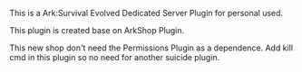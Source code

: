 This is a Ark:Survival Evolved Dedicated Server Plugin for personal used.

This plugin is created base on ArkShop Plugin.

This new shop don't need the Permissions Plugin as a dependence.
Add kill cmd in this plugin so no need for another suicide plugin.